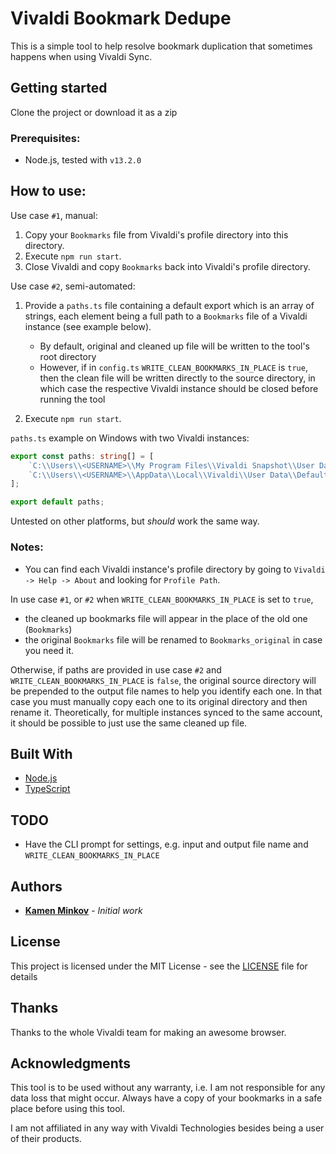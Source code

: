 # Vivaldi Bookmark Dedupe

This is a simple tool to help resolve bookmark duplication that sometimes happens when using Vivaldi Sync.

## Getting started

Clone the project or download it as a zip

### Prerequisites:

-   Node.js, tested with `v13.2.0`

## How to use:

Use case `#1`, manual:

1. Copy your `Bookmarks` file from Vivaldi's profile directory into this directory.
2. Execute `npm run start`.
3. Close Vivaldi and copy `Bookmarks` back into Vivaldi's profile directory.

Use case `#2`, semi-automated:

1.  Provide a `paths.ts` file containing a default export which is an array of strings, each element being a full path to a `Bookmarks` file of a Vivaldi instance (see example below).

    -   By default, original and cleaned up file will be written to the tool's root directory
    -   However, if in `config.ts` `WRITE_CLEAN_BOOKMARKS_IN_PLACE` is `true`, then the clean file will be written directly to the source directory, in which case the respective Vivaldi instance should be closed before running the tool

2.  Execute `npm run start`.

`paths.ts` example on Windows with two Vivaldi instances:

```typescript
export const paths: string[] = [
	`C:\\Users\\<USERNAME>\\My Program Files\\Vivaldi Snapshot\\User Data\\Default\\Bookmarks`,
	`C:\\Users\\<USERNAME>\\AppData\\Local\\Vivaldi\\User Data\\Default\\Bookmarks`
];

export default paths;
```

Untested on other platforms, but _should_ work the same way.

### Notes:

-   You can find each Vivaldi instance's profile directory by going to `Vivaldi -> Help -> About` and looking for `Profile Path`.

In use case `#1`, or `#2` when `WRITE_CLEAN_BOOKMARKS_IN_PLACE` is set to `true`,

-   the cleaned up bookmarks file will appear in the place of the old one (`Bookmarks`)
-   the original `Bookmarks` file will be renamed to `Bookmarks_original` in case you need it.

Otherwise, if paths are provided in use case `#2` and `WRITE_CLEAN_BOOKMARKS_IN_PLACE` is `false`, the original source directory will be prepended to the output file names to help you identify each one. In that case you must manually copy each one to its original directory and then rename it. Theoretically, for multiple instances synced to the same account, it should be possible to just use the same cleaned up file.

## Built With

-   [Node.js](https://github.com/nodejs/node)
-   [TypeScript](https://github.com/microsoft/TypeScript)

## TODO

-   Have the CLI prompt for settings, e.g. input and output file name and `WRITE_CLEAN_BOOKMARKS_IN_PLACE`

## Authors

-   [**Kamen Minkov**](https://github.com/kamenminkov) - _Initial work_

## License

This project is licensed under the MIT License - see the [LICENSE](LICENSE) file for details

## Thanks

Thanks to the whole Vivaldi team for making an awesome browser.

## Acknowledgments

This tool is to be used without any warranty, i.e. I am not responsible for any data loss that might occur. Always have a copy of your bookmarks in a safe place before using this tool.

I am not affiliated in any way with Vivaldi Technologies besides being a user of their products.
